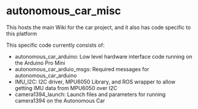 # autonomous_car_misc
This hosts the main Wiki for the car project, and it also has code specific to this platform

This specific code currently consists of:
 * autonomous_car_arduino: Low level hardware interface code running on the Arduino Pro Mini
 * autonomous_car_arduio_msgs: Required messages for autonomous_car_arduino
 * IMU_I2C: I2C driver, MPU6050 Library, and ROS wrapper to allow getting IMU data from MPU6050 over I2C
 * camera1394_launch: Launch files and parameters for running camera1394 on the Autonomous Car
